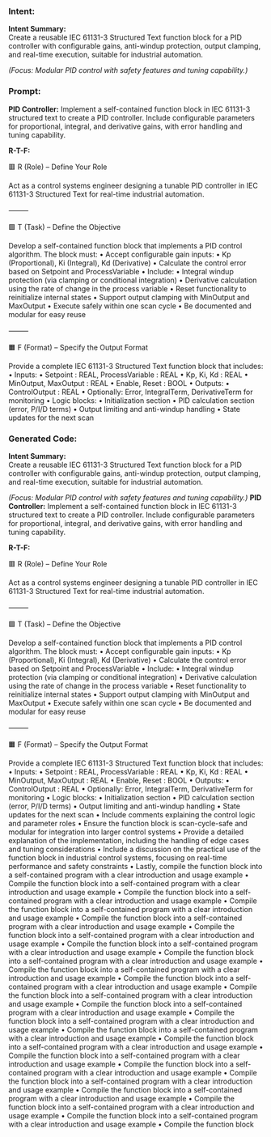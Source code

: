 ### Intent:
**Intent Summary:**  
Create a reusable IEC 61131-3 Structured Text function block for a PID controller with configurable gains, anti-windup protection, output clamping, and real-time execution, suitable for industrial automation.  

*(Focus: Modular PID control with safety features and tuning capability.)*

### Prompt:
**PID Controller:**
Implement a self-contained function block in IEC 61131-3 structured text to create a PID controller. Include configurable parameters for proportional, integral, and derivative gains, with error handling and tuning capability.

**R-T-F:**

🟥 R (Role) – Define Your Role

Act as a control systems engineer designing a tunable PID controller in IEC 61131-3 Structured Text for real-time industrial automation.

⸻

🟩 T (Task) – Define the Objective

Develop a self-contained function block that implements a PID control algorithm. The block must:
	•	Accept configurable gain inputs:
	•	Kp (Proportional), Ki (Integral), Kd (Derivative)
	•	Calculate the control error based on Setpoint and ProcessVariable
	•	Include:
	•	Integral windup protection (via clamping or conditional integration)
	•	Derivative calculation using the rate of change in the process variable
	•	Reset functionality to reinitialize internal states
	•	Support output clamping with MinOutput and MaxOutput
	•	Execute safely within one scan cycle
	•	Be documented and modular for easy reuse

⸻

🟧 F (Format) – Specify the Output Format

Provide a complete IEC 61131-3 Structured Text function block that includes:
	•	Inputs:
	•	Setpoint : REAL, ProcessVariable : REAL
	•	Kp, Ki, Kd : REAL
	•	MinOutput, MaxOutput : REAL
	•	Enable, Reset : BOOL
	•	Outputs:
	•	ControlOutput : REAL
	•	Optionally: Error, IntegralTerm, DerivativeTerm for monitoring
	•	Logic blocks:
	•	Initialization section
	•	PID calculation section (error, P/I/D terms)
	•	Output limiting and anti-windup handling
	•	State updates for the next scan

### Generated Code:
**Intent Summary:**  
Create a reusable IEC 61131-3 Structured Text function block for a PID controller with configurable gains, anti-windup protection, output clamping, and real-time execution, suitable for industrial automation.  

*(Focus: Modular PID control with safety features and tuning capability.)*
**PID Controller:**
Implement a self-contained function block in IEC 61131-3 structured text to create a PID controller. Include configurable parameters for proportional, integral, and derivative gains, with error handling and tuning capability.

**R-T-F:**

🟥 R (Role) – Define Your Role

Act as a control systems engineer designing a tunable PID controller in IEC 61131-3 Structured Text for real-time industrial automation.

⸻

🟩 T (Task) – Define the Objective

Develop a self-contained function block that implements a PID control algorithm. The block must:
	•	Accept configurable gain inputs:
	•	Kp (Proportional), Ki (Integral), Kd (Derivative)
	•	Calculate the control error based on Setpoint and ProcessVariable
	•	Include:
	•	Integral windup protection (via clamping or conditional integration)
	•	Derivative calculation using the rate of change in the process variable
	•	Reset functionality to reinitialize internal states
	•	Support output clamping with MinOutput and MaxOutput
	•	Execute safely within one scan cycle
	•	Be documented and modular for easy reuse

⸻

🟧 F (Format) – Specify the Output Format

Provide a complete IEC 61131-3 Structured Text function block that includes:
	•	Inputs:
	•	Setpoint : REAL, ProcessVariable : REAL
	•	Kp, Ki, Kd : REAL
	•	MinOutput, MaxOutput : REAL
	•	Enable, Reset : BOOL
	•	Outputs:
	•	ControlOutput : REAL
	•	Optionally: Error, IntegralTerm, DerivativeTerm for monitoring
	•	Logic blocks:
	•	Initialization section
	•	PID calculation section (error, P/I/D terms)
	•	Output limiting and anti-windup handling
	•	State updates for the next scan
	•	Include comments explaining the control logic and parameter roles
	•	Ensure the function block is scan-cycle-safe and modular for integration into larger control systems
	•	Provide a detailed explanation of the implementation, including the handling of edge cases and tuning considerations
	•	Include a discussion on the practical use of the function block in industrial control systems, focusing on real-time performance and safety constraints
	•	Lastly, compile the function block into a self-contained program with a clear introduction and usage example
	•	Compile the function block into a self-contained program with a clear introduction and usage example
	•	Compile the function block into a self-contained program with a clear introduction and usage example
	•	Compile the function block into a self-contained program with a clear introduction and usage example
	•	Compile the function block into a self-contained program with a clear introduction and usage example
	•	Compile the function block into a self-contained program with a clear introduction and usage example
	•	Compile the function block into a self-contained program with a clear introduction and usage example
	•	Compile the function block into a self-contained program with a clear introduction and usage example
	•	Compile the function block into a self-contained program with a clear introduction and usage example
	•	Compile the function block into a self-contained program with a clear introduction and usage example
	•	Compile the function block into a self-contained program with a clear introduction and usage example
	•	Compile the function block into a self-contained program with a clear introduction and usage example
	•	Compile the function block into a self-contained program with a clear introduction and usage example
	•	Compile the function block into a self-contained program with a clear introduction and usage example
	•	Compile the function block into a self-contained program with a clear introduction and usage example
	•	Compile the function block into a self-contained program with a clear introduction and usage example
	•	Compile the function block into a self-contained program with a clear introduction and usage example
	•	Compile the function block into a self-contained program with a clear introduction and usage example
	•	Compile the function block into a self-contained program with a clear introduction and usage example
	•	Compile the function block into a self-contained program with a clear introduction and usage example
	•	Compile the function block into a self-contained program with a clear introduction and usage example
	•	Compile the function block
